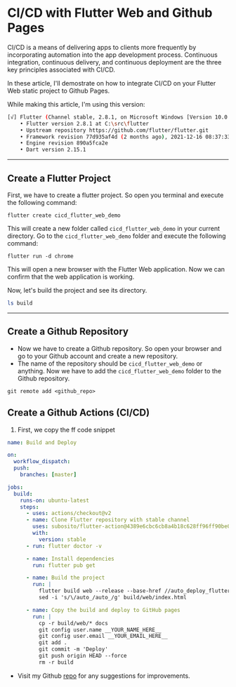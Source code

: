 # CI/CD with Flutter Web and Github Pages

CI/CD is a means of delivering apps to clients more frequently by incorporating automation into the app development process.
Continuous integration, continuous delivery, and continuous deployment are the three key principles associated with CI/CD.

In these article, I'll demostrate on how to integrate CI/CD on your Flutter Web static project to Github Pages.

While making this article, I'm using this version:

```bash
[√] Flutter (Channel stable, 2.8.1, on Microsoft Windows [Version 10.0.22000.493], locale en-PH)
    • Flutter version 2.8.1 at C:\src\flutter
    • Upstream repository https://github.com/flutter/flutter.git
    • Framework revision 77d935af4d (2 months ago), 2021-12-16 08:37:33 -0800
    • Engine revision 890a5fca2e
    • Dart version 2.15.1
```

---

## Create a Flutter Project

First, we have to create a flutter project. So open you terminal and execute the following command:

```cli
flutter create cicd_flutter_web_demo
```

This will create a new folder called `cicd_flutter_web_demo` in your current directory.
Go to the `cicd_flutter_web_demo` folder and execute the following command:

```cli
flutter run -d chrome
```

This will open a new browser with the Flutter Web application. Now we can confirm that the web application is working.

Now, let's build the project and see its directory.

```bash
ls build
```

---

## Create a Github Repository

- Now we have to create a Github repository. So open your browser and go to your Github account and create a new repository.
- The name of the repository should be `cicd_flutter_web_demo` or anything.
  Now we have to add the `cicd_flutter_web_demo` folder to the Github repository.

```cli
git remote add <github_repo>
```

## Create a Github Actions (CI/CD)

1. First, we copy the ff code snippet

```yaml
name: Build and Deploy

on:
  workflow_dispatch:
  push:
    branches: [master]

jobs:
  build:
    runs-on: ubuntu-latest
    steps:
      - uses: actions/checkout@v2
      - name: Clone Flutter repository with stable channel
        uses: subosito/flutter-action@4389e6cbc6cb8a4b18c628ff96ff90be0e926aa8
        with:
          version: stable
      - run: flutter doctor -v

      - name: Install dependencies
        run: flutter pub get

      - name: Build the project
        run: |
          flutter build web --release --base-href //auto_deploy_flutter_web_to_ghpages/
          sed -i 's/\/auto_/auto_/g' build/web/index.html

      - name: Copy the build and deploy to GitHub pages
        run: |
          cp -r build/web/* docs
          git config user.name __YOUR_NAME_HERE__
          git config user.email __YOUR_EMAIL_HERE__
          git add .
          git commit -m 'Deploy'
          git push origin HEAD --force
          rm -r build
```

- Visit my Github [repo](https://github.com/jonasreycian/auto_deploy_flutter_web_to_ghpages) for any suggestions for improvements.

